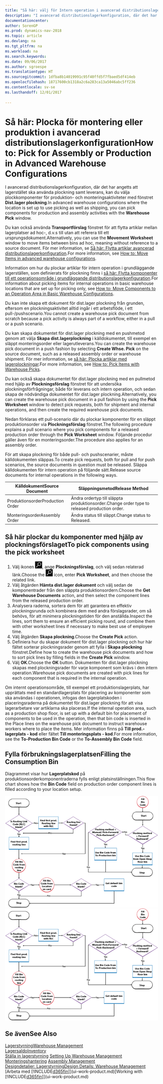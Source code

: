 ```yaml
---
title: "Så här: välj för Intern operation i avancerad distributionslagerkonfiguration"
description: "I avancerad distributionslagerkonfiguration, där det har angetts att lagerstället ska använda plockning samt leverans, kan du välja plockkomponenter för produktion- och monteringsaktiviteter med fönstret **Dist.lager plockning**."
documentationcenter: 
author: SorenGP
ms.prod: dynamics-nav-2018
ms.topic: article
ms.devlang: na
ms.tgt_pltfrm: na
ms.workload: na
ms.search.keywords: 
ms.date: 09/06/2017
ms.author: sgroespe
ms.translationtype: HT
ms.sourcegitcommit: 1dfba8b14019991c95f40ffd5f7fbaed5df414eb
ms.openlocfilehash: 18717600cb1318a2c6a283ca13a5046abc5ff236
ms.contentlocale: sv-se
ms.lasthandoff: 12/01/2017

---
```

# <a name="how-to-pick-for-assembly-or-production-in-advanced-warehouse-configurations"></a><span data-ttu-id="54b87-103">Så här: Plocka för montering eller produktion i avancerad distributionslagerkonfiguration</span><span class="sxs-lookup"><span data-stu-id="54b87-103">How to: Pick for Assembly or Production in Advanced Warehouse Configurations</span></span>
<span data-ttu-id="54b87-104">I avancerad distributionslagerkonfiguration, där det har angetts att lagerstället ska använda plockning samt leverans, kan du välja plockkomponenter för produktion- och monteringsaktiviteter med fönstret **Dist.lager plockning**.</span><span class="sxs-lookup"><span data-stu-id="54b87-104">In advanced warehouse configurations where the location is set up to use picking as well as shipping, you can pick components for production and assembly activities with the **Warehouse Pick** window.</span></span>  

<span data-ttu-id="54b87-105">Du kan också använda **Transportförslag** fönstret för att flytta artiklar mellan lagerplatser ad hoc-, d.v.s till utan att referera till ett ursprungsdokument.</span><span class="sxs-lookup"><span data-stu-id="54b87-105">Alternatively, you can use the **Movement Worksheet** window to move items between bins ad hoc, meaning without reference to a source document.</span></span> <span data-ttu-id="54b87-106">För mer information, se [Så här: Flytta artiklar avancerad distributionslagerkonfiguration](warehouse-how-to-move-items-in-advanced-warehousing.md).</span><span class="sxs-lookup"><span data-stu-id="54b87-106">For more information, see [How to: Move Items in advanced warehouse configurations](warehouse-how-to-move-items-in-advanced-warehousing.md).</span></span>  

<span data-ttu-id="54b87-107">Information om hur du plockar artiklar för intern operation i grundläggande lagerställen, som definierats för plockning finns i [så här: Flytta komponenter till ett operationsområde i grundläggande distributionslagerkonfiguration](warehouse-how-to-move-components-to-an-operation-area-in-basic-warehousing.md).</span><span class="sxs-lookup"><span data-stu-id="54b87-107">For information about picking items for internal operations in basic warehouse locations that are set up for picking only, see [How to: Move Components to an Operation Area in Basic Warehouse Configurations](warehouse-how-to-move-components-to-an-operation-area-in-basic-warehousing.md).</span></span>  

<span data-ttu-id="54b87-108">Du kan inte skapa ett dokument för dist.lager plockning från grunden, eftersom en plockningsaktivitet alltid ingår i ett arbetsflöde, i ett pull-/pushscenario.</span><span class="sxs-lookup"><span data-stu-id="54b87-108">You cannot create a warehouse pick document from scratch because a pick activity is always part of a workflow, either in a pull or a push scenario.</span></span>  

<span data-ttu-id="54b87-109">Du kan skapa dokumentet för dist.lager plockning med en pushmetod genom att välja **Skapa dist.lagerplockning** i källdokumentet, till exempel en släppt monteringsorder eller lagerutleverans.</span><span class="sxs-lookup"><span data-stu-id="54b87-109">You can create the warehouse pick document in a push fashion by selecting **Create Whse. Pick** on the source document, such as a released assembly order or warehouse shipment.</span></span> <span data-ttu-id="54b87-110">För mer information, se [så här: Plocka artiklar med lagerplockningar](warehouse-how-to-pick-items-for-warehouse-shipment.md).</span><span class="sxs-lookup"><span data-stu-id="54b87-110">For more information, see [How to: Pick Items with Warehouse Picks](warehouse-how-to-pick-items-for-warehouse-shipment.md).</span></span>  

<span data-ttu-id="54b87-111">Du kan också skapa dokumentet för dist.lager plockning med en pullmetod med hjälp av **Plockningsförslag** fönstret för att undersöka plockningsförfrågningar, både för leverans och intern operation, och sedan skapa de nödvändiga dokumentet för dist.lager plockning.</span><span class="sxs-lookup"><span data-stu-id="54b87-111">Alternatively, you can create the warehouse pick document in a pull fashion by using the **Pick Worksheet** window to detect pick requests, both for shipment and internal operations, and then create the required warehouse pick documents.</span></span>  

<span data-ttu-id="54b87-112">Nedan förklaras ett pull-scenario där du plockar komponenter för en släppt produktionsorder via **Plockningsförslag** fönstret.</span><span class="sxs-lookup"><span data-stu-id="54b87-112">The following procedure explains a pull scenario where you pick components for a released production order through the **Pick Worksheet** window.</span></span> <span data-ttu-id="54b87-113">Följande procedur gäller även för en monteringsorder.</span><span class="sxs-lookup"><span data-stu-id="54b87-113">The procedure also applies for an assembly order.</span></span>  

<span data-ttu-id="54b87-114">För att skapa plockning för både pull- och pushscenarier, måste källdokumenten släppas.</span><span class="sxs-lookup"><span data-stu-id="54b87-114">To create pick requests, both for pull and for push scenarios, the source documents in question must be released.</span></span> <span data-ttu-id="54b87-115">Släppa källdokumenten för intern operation på följande sätt.</span><span class="sxs-lookup"><span data-stu-id="54b87-115">Release source documents for internal operations in the following ways.</span></span>  

|<span data-ttu-id="54b87-116">Källdokument</span><span class="sxs-lookup"><span data-stu-id="54b87-116">Source Document</span></span>|<span data-ttu-id="54b87-117">Släppningsmetod</span><span class="sxs-lookup"><span data-stu-id="54b87-117">Release Method</span></span>|  
|---------------------|--------------------|  
|<span data-ttu-id="54b87-118">Produktionsorder</span><span class="sxs-lookup"><span data-stu-id="54b87-118">Production Order</span></span>|<span data-ttu-id="54b87-119">Ändra ordertyp till släppta produktionsorder.</span><span class="sxs-lookup"><span data-stu-id="54b87-119">Change order type to released production order.</span></span>|  
|<span data-ttu-id="54b87-120">Monteringsorder</span><span class="sxs-lookup"><span data-stu-id="54b87-120">Assembly Order</span></span>|<span data-ttu-id="54b87-121">Ändra status till släppt.</span><span class="sxs-lookup"><span data-stu-id="54b87-121">Change status to Released.</span></span>|  

## <a name="to-pick-components-using-the-pick-worksheet"></a><span data-ttu-id="54b87-122">Så här plockar du komponenter med hjälp av plockningsförslaget</span><span class="sxs-lookup"><span data-stu-id="54b87-122">To pick components using the pick worksheet</span></span>  
1.  <span data-ttu-id="54b87-123">Välj ikonen ![Söka efter sida eller rapport](media/ui-search/search_small.png "ikonen Söka efter sida eller rapport"), ange **Plockningsförslag**, och välj sedan relaterad länk.</span><span class="sxs-lookup"><span data-stu-id="54b87-123">Choose the ![Search for Page or Report](media/ui-search/search_small.png "Search for Page or Report icon") icon, enter **Pick Worksheet**, and then choose the related link.</span></span>  
2.  <span data-ttu-id="54b87-124">Välj åtgärden **Hämta dist.lager dokument** och välj sedan de komponentrader från den släppta produktionsordern.</span><span class="sxs-lookup"><span data-stu-id="54b87-124">Choose the **Get Warehouse Documents** action, and then select the component lines from the released production order.</span></span>  
3.  <span data-ttu-id="54b87-125">Analysera raderna, sortera dem för att garantera en effektiv plockningsrunda och kombinera dem med andra förslagsrader, om så behövs, för att minimera plockningstiden för den anställda.</span><span class="sxs-lookup"><span data-stu-id="54b87-125">Inspect the lines, sort them to ensure an efficient picking round, and combine them with other worksheet lines if necessary to make best use of employee time.</span></span>  
4.  <span data-ttu-id="54b87-126">Välj åtgärden **Skapa plockning**.</span><span class="sxs-lookup"><span data-stu-id="54b87-126">Choose the **Create Pick** action.</span></span>  
5.  <span data-ttu-id="54b87-127">Definiera hur du skapar dokument för dist.lager plockning och hur här fältet sorterar plockningsrader genom att fylla i **Skapa plockning** fönstret.</span><span class="sxs-lookup"><span data-stu-id="54b87-127">Define how to create the warehouse pick documents and how to sort pick lines by filling fields in the **Create Pick** window.</span></span>  
6.  <span data-ttu-id="54b87-128">Välj **OK**.</span><span class="sxs-lookup"><span data-stu-id="54b87-128">Choose the **OK** button.</span></span> <span data-ttu-id="54b87-129">Dokumenten för dist.lager plockning skapas med plockningsrader för varje komponent som krävs i den intern operation.</span><span class="sxs-lookup"><span data-stu-id="54b87-129">Warehouse pick documents are created with pick lines for each component that is required in the internal operation.</span></span>  

<span data-ttu-id="54b87-130">Om internt operationsområde, till exempel ett produktionslagerplats, har upprättats med en standardlagerplats för placering av komponenter som ska användas i operationen, infogas den lagerplatskoden i placeringsraderna på dokumentet för dist.lager plockning för att visa lagerarbetare var artiklarna ska placeras.</span><span class="sxs-lookup"><span data-stu-id="54b87-130">If the internal operation area, such as a production shop floor, is set up with a default bin for placement of components to be used in the operation, then that bin code is inserted in the Place lines on the warehouse pick document to instruct warehouse workers where to place the items.</span></span> <span data-ttu-id="54b87-131">Mer information finns på **Till prod.-lagerplats - kod** eller fältet **Till monteringsplats - kod**.</span><span class="sxs-lookup"><span data-stu-id="54b87-131">For more information, see the **To-Production Bin Code** or the **To-Assembly Bin Code** field.</span></span>

## <a name="filling-the-consumption-bin"></a><span data-ttu-id="54b87-132">Fylla förbrukningslagerplatsen</span><span class="sxs-lookup"><span data-stu-id="54b87-132">Filling the Consumption Bin</span></span>
<span data-ttu-id="54b87-133">Diagrammet visar hur **Lagerplatskod** på produktionsorderkomponentraderna fylls enligt platsinställningen.</span><span class="sxs-lookup"><span data-stu-id="54b87-133">This flow chart shows how the **Bin Code** field on production order component lines is filled according to your location setup.</span></span>

<span data-ttu-id="54b87-134">![Flödesschema för lagerplats](media/binflow.png "BinFlow")</span><span class="sxs-lookup"><span data-stu-id="54b87-134">![Bin flow chart](media/binflow.png "BinFlow")</span></span>  

## <a name="see-also"></a><span data-ttu-id="54b87-135">Se även</span><span class="sxs-lookup"><span data-stu-id="54b87-135">See Also</span></span>
[<span data-ttu-id="54b87-136">Lagerstyrning</span><span class="sxs-lookup"><span data-stu-id="54b87-136">Warehouse Management</span></span>](warehouse-manage-warehouse.md)  
[<span data-ttu-id="54b87-137">Lagersaldo</span><span class="sxs-lookup"><span data-stu-id="54b87-137">Inventory</span></span>](inventory-manage-inventory.md)  
<span data-ttu-id="54b87-138">[Ställa in lagerstyrning](warehouse-setup-warehouse.md)   </span><span class="sxs-lookup"><span data-stu-id="54b87-138">[Setting Up Warehouse Management](warehouse-setup-warehouse.md)   </span></span>  
<span data-ttu-id="54b87-139">[Monteringshantering](assembly-assemble-items.md)  </span><span class="sxs-lookup"><span data-stu-id="54b87-139">[Assembly Management](assembly-assemble-items.md)  </span></span>  
[<span data-ttu-id="54b87-140">Designdetaljer: Lagerstyrning</span><span class="sxs-lookup"><span data-stu-id="54b87-140">Design Details: Warehouse Management</span></span>](design-details-warehouse-management.md)  
<span data-ttu-id="54b87-141">[Arbeta med [!INCLUDE[d365fin](includes/d365fin_md.md)]](ui-work-product.md)</span><span class="sxs-lookup"><span data-stu-id="54b87-141">[Working with [!INCLUDE[d365fin](includes/d365fin_md.md)]](ui-work-product.md)</span></span>

